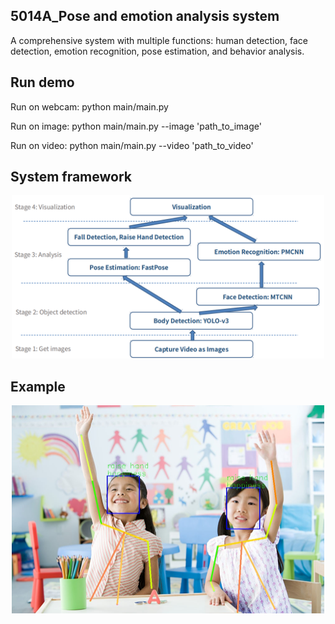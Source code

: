 ## 5014A_Pose and emotion analysis system
A comprehensive system with multiple functions: human detection, face detection, emotion recognition, pose estimation, and behavior analysis.



## Run demo
Run on webcam:
python main/main.py

Run on image:
python main/main.py --image 'path_to_image'

Run on video:
python main/main.py --video 'path_to_video'



## System framework
<div align="center">
    <img src="README_images/system_framework.png", width="500">
</div>



## Example
<div align="center">
    <img src="README_images/example.jpg", width="500">
</div>


